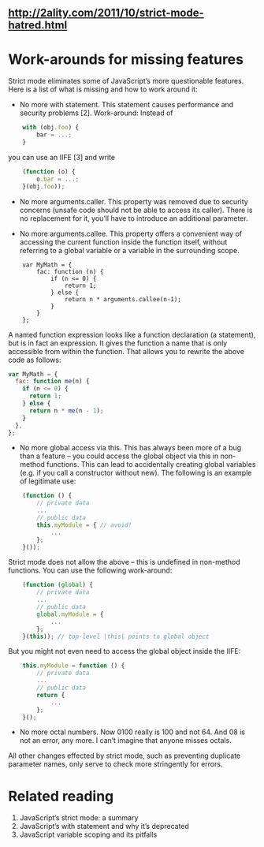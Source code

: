 ## http://2ality.com/2011/10/strict-mode-hatred.html

# Work-arounds for missing features

Strict mode eliminates some of JavaScript’s more questionable features. Here is a list of what is missing and how to
work around it:

- No more with statement. This statement causes performance and security problems [2]. Work-around: Instead of

```js
    with (obj.foo) {
        bar = ...;
    }
```

you can use an IIFE [3] and write

```js
    (function (o) {
        o.bar = ...;
    }(obj.foo));
```

- No more arguments.caller. This property was removed due to security concerns (unsafe code should not be able to access
  its caller). There is no replacement for it, you’ll have to introduce an additional parameter.

- No more arguments.callee. This property offers a convenient way of accessing the current function inside the function
  itself, without referring to a global variable or a variable in the surrounding scope.

```
    var MyMath = {
        fac: function (n) {
            if (n <= 0) {
                return 1;
            } else {
                return n * arguments.callee(n-1);
            }
        }
    };
```

A named function expression looks like a function declaration (a statement), but is in fact an expression. It gives the
function a name that is only accessible from within the function. That allows you to rewrite the above code as follows:

```js
var MyMath = {
  fac: function me(n) {
    if (n <= 0) {
      return 1;
    } else {
      return n * me(n - 1);
    }
  },
};
```

- No more global access via this. This has always been more of a bug than a feature – you could access the global object
  via this in non-method functions. This can lead to accidentally creating global variables (e.g. if you call a
  constructor without new). The following is an example of legitimate use:

```js
    (function () {
        // private data
        ...
        // public data
        this.myModule = { // avoid!
            ...
        };
    }());
```

Strict mode does not allow the above – this is undefined in non-method functions. You can use the following work-around:

```js
    (function (global) {
        // private data
        ...
        // public data
        global.myModule = {
            ...
        };
    }(this)); // top-level |this| points to global object
```

But you might not even need to access the global object inside the IIFE:

```js
    this.myModule = function () {
        // private data
        ...
        // public data
        return {
            ...
        };
    }();
```

- No more octal numbers. Now 0100 really is 100 and not 64. And 08 is not an error, any more. I can’t imagine that
  anyone misses octals.

All other changes effected by strict mode, such as preventing duplicate parameter names, only serve to check more
stringently for errors.

# Related reading

1. JavaScript’s strict mode: a summary
2. JavaScript’s with statement and why it’s deprecated
3. JavaScript variable scoping and its pitfalls
